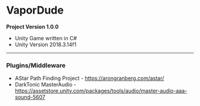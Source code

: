 # VaporDude

**Project Version 1.0.0** 

* Unity Game written in C# 
* Unity Version 2018.3.14f1

---

### Plugins/Middleware ###
* AStar Path Finding Project - https://arongranberg.com/astar/
* DarkTonic MasterAudio - https://assetstore.unity.com/packages/tools/audio/master-audio-aaa-sound-5607
